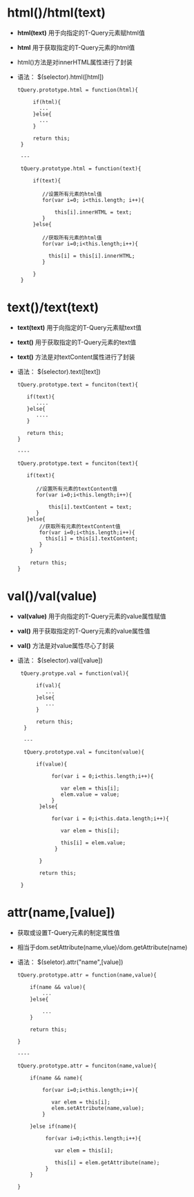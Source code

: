 # html()/html(text)

 - **html(text)** 用于向指定的T-Query元素赋html值

 - **html** 用于获取指定的T-Query元素的html值

 - html()方法是对innerHTML属性进行了封装

 - 语法： $(selector).html([html])

       tQuery.prototype.html = function(html){

            if(html){
              ...
            }else{
              ...  
            }
 
            return this;
        }

        ---

        tQuery.prototype.html = function(text){

            if(text){

               //设置所有元素的html值
               for(var i=0; i<this.length; i++){

                   this[i].innerHTML = text;
               }
            }else{

               //获取所有元素的html值
               for(var i=0;i<this.length;i++){

                 this[i] = this[i].innerHTML;
               } 

            }
        }

# text()/text(text)

 - **text(text)** 用于向指定的T-Query元素赋text值

 - **text()** 用于获取指定的T-Query元素的text值

 - **text()** 方法是对textContent属性进行了封装

 - 语法： $(selector).text([text])

       tQuery.prototype.text = funciton(text){

          if(text){
             ....
          }else{
             ....
          }

          return this;
       }

       ----

       tQuery.prototype.text = funciton(text){

          if(text){

             //设置所有元素的textContent值
             for(var i=0;i<this.length;i++){

                 this[i].textContent = text;
             }
          }else{
              //获取所有元素的textContent值
              for(var i=0;i<this.length;i++){
                this[i] = this[i].textContent;
              } 
           }

           return this;
       }

# val()/val(value)

 - **val(value)** 用于向指定的T-Query元素的value属性赋值

 - **val()** 用于获取指定的T-Query元素的value属性值

 - **val()** 方法是对value属性尽心了封装

 - 语法： $(selector).val([value])

        tQuery.protype.val = function(val){

             if(val){
                ...
             }else{
                ...
             }
    
             return this;
         }

         ---

         tQuery.prototype.val = funciton(value){

             if(value){
 
                  for(var i = 0;i<this.length;i++){

                     var elem = this[i];
                     elem.value = value;
                  }
              }else{

                  for(var i = 0;i<this.data.length;i++){

                     var elem = this[i];

                     this[i] = elem.value;
                   }

              }

              return this;

        }


# attr(name,[value])

 - 获取或设置T-Query元素的制定属性值

 - 相当于dom.setAttribute(name,vlue)/dom.getAttribute(name)

 - 语法： $(seletor).attr("name",[value])

       tQuery.prototype.attr = function(name,value){

           if(name && value){
               ...
           }else{

               ...
           }

           return this;

       }

       ----

       tQuery.prototype.attr = funciton(name,value){

           if(name && name){
              
               for(var i=0;i<this.length;i++){

                  var elem = this[i];
                  elem.setAttribute(name,value);
               }

           }else if(name){

                for(var i=0;i<this.length;i++){

                   var elem = this[i];

                   this[i] = elem.getAttribute(name);
                }
           }

       }
     